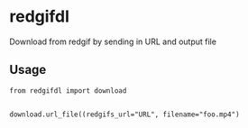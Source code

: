 # redgifdl

Download from redgif by sending in URL and output file


## Usage

```
from redgifdl import download


download.url_file((redgifs_url="URL", filename="foo.mp4")

```